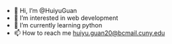 - 👋 Hi, I’m @HuiyuGuan
- 👀 I’m interested in web development
- 🌱 I’m currently learning python
- 📫 How to reach me huiyu.guan20@bcmail.cuny.edu

